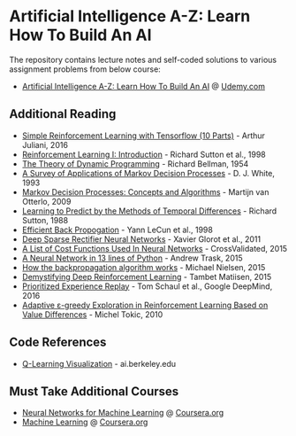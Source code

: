 # Artificial Intelligence A-Z: Learn How To Build An AI
The repository contains lecture notes and self-coded solutions to various assignment problems from below course:<br>
- [Artificial Intelligence A-Z: Learn How To Build An AI](https://www.udemy.com/artificial-intelligence-az/) @ [Udemy.com](https://www.udemy.com/)


## Additional Reading
- [Simple Reinforcement Learning with Tensorflow (10 Parts)](https://medium.com/emergent-future/simple-reinforcement-learning-with-tensorflow-part-0-q-learning-with-tables-and-neural-networks-d195264329d0) - Arthur Juliani, 2016
- [Reinforcement Learning I: Introduction](http://citeseer.ist.psu.edu/viewdoc/summary?doi=10.1.1.32.7692) - Richard Sutton et al., 1998
- [The Theory of Dynamic Programming](https://www.rand.org/content/dam/rand/pubs/papers/2008/P550.pdf) - Richard Bellman, 1954
- [A Survey of Applications of Markov Decision Processes](http://www.cs.uml.edu/ecg/uploads/AIfall14/MDPApplications3.pdf) - D. J. White, 1993
- [Markov Decision Processes: Concepts and Algorithms](https://pdfs.semanticscholar.org/968b/ab782e52faf0f7957ca0f38b9e9078454afe.pdf) - Martijn van Otterlo, 2009
- [Learning to Predict by the Methods of Temporal Differences](https://link.springer.com/article/10.1007/BF00115009) - Richard Sutton, 1988
- [Efficient Back Propogation](http://yann.lecun.com/exdb/publis/pdf/lecun-98b.pdf) - Yann LeCun et al., 1998
- [Deep Sparse Rectifier Neural Networks](http://proceedings.mlr.press/v15/glorot11a/glorot11a.pdf) - Xavier Glorot et al., 2011
- [A List of Cost Functions Used In Neural Networks](https://stats.stackexchange.com/questions/154879/a-list-of-cost-functions-used-in-neural-networks-alongside-applications) - CrossValidated, 2015
- [A Neural Network in 13 lines of Python](http://iamtrask.github.io/2015/07/27/python-network-part2/) - Andrew Trask, 2015
- [How the backpropagation algorithm works](http://neuralnetworksanddeeplearning.com/chap2.html) - Michael Nielsen, 2015
- [Demystifying Deep Reinforcement Learning](http://neuro.cs.ut.ee/demystifying-deep-reinforcement-learning/) - Tambet Matiisen, 2015
- [Prioritized Experience Replay](https://arxiv.org/pdf/1511.05952.pdf) - Tom Schaul et al., Google DeepMind, 2016
- [Adaptive ε-greedy Exploration in Reinforcement Learning Based on Value Differences](http://tokic.com/www/tokicm/publikationen/papers/AdaptiveEpsilonGreedyExploration.pdf) - Michel Tokic, 2010

## Code References
- [Q-Learning Visualization](http://ai.berkeley.edu/home.html) - ai.berkeley.edu

## Must Take Additional Courses
- [Neural Networks for Machine Learning](https://www.coursera.org/learn/neural-networks) @ [Coursera.org](https://www.coursera.org/)
- [Machine Learning](https://www.coursera.org/learn/machine-learning) @ [Coursera.org](https://www.coursera.org/)
